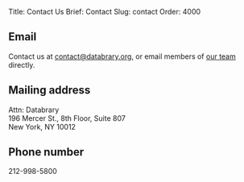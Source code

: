 Title: Contact Us
Brief: Contact
Slug: contact
Order: 4000

## Email

Contact us at [contact@databrary.org](mailto:contact@databrary.org "Email Databrary"), or email members of [our team](/community/team.html "Our Team") directly.

## Mailing address 

Attn: Databrary<br/>
196 Mercer St., 8th Floor, Suite 807<br/>
New York, NY 10012

## Phone number

212-998-5800
